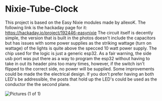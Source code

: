 # Nixie-Tube-Clock
This project is based on the Easy Nixie modules made by allexoK. The following link is the hackaday page for it: https://hackaday.io/project/192446-easynixie
The circuit itself is decently simple, the version that is built in the photos doesn't include the capacitors but has issues with some power supplies as the striking wattage (turn on wattage) of the lights is quite above the specced 10 watt power supply. The chip used for the logic is just a generic esp32. As a fair warning, the side usb port was put there as a way to program the esp32 without having to take in out its header pins too many times, however, if the switch isn't flipped to the correct side, no power will be supplied.
Some improvements could be made the the electrical design. If you don't prefer having an both LED's be addressible, the posts that hold up the LED's could be used as the conductor the the second plane. 

![Pictures (1 of 1)](https://github.com/user-attachments/assets/e4787406-f105-4748-95b8-8e9265b6fd7e)
